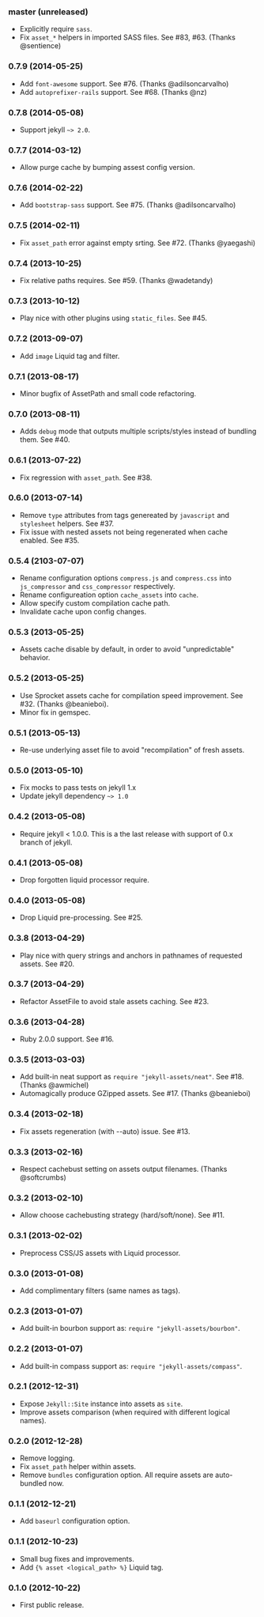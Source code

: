 ### master (unreleased)

* Explicitly require `sass`.
* Fix `asset_*` helpers in imported SASS files.
  See #83, #63. (Thanks @sentience)


### 0.7.9 (2014-05-25)

* Add `font-awesome` support. See #76. (Thanks @adilsoncarvalho)
* Add `autoprefixer-rails` support. See #68. (Thanks @nz)


### 0.7.8 (2014-05-08)

* Support jekyll `~> 2.0`.


### 0.7.7 (2014-03-12)

* Allow purge cache by bumping assest config version.


### 0.7.6 (2014-02-22)

* Add `bootstrap-sass` support. See #75. (Thanks @adilsoncarvalho)


### 0.7.5 (2014-02-11)

* Fix `asset_path` error against empty srting. See #72. (Thanks @yaegashi)


### 0.7.4 (2013-10-25)

* Fix relative paths requires. See #59. (Thanks @wadetandy)


### 0.7.3 (2013-10-12)

* Play nice with other plugins using `static_files`. See #45.


### 0.7.2 (2013-09-07)

* Add `image` Liquid tag and filter.


### 0.7.1 (2013-08-17)

* Minor bugfix of AssetPath and small code refactoring.


### 0.7.0 (2013-08-11)

* Adds `debug` mode that outputs multiple scripts/styles instead of bundling
  them. See #40.


### 0.6.1 (2013-07-22)

* Fix regression with `asset_path`. See #38.


### 0.6.0 (2013-07-14)

* Remove `type` attributes from tags genereated by `javascript` and
  `stylesheet` helpers. See #37.
* Fix issue with nested assets not being regenerated when cache enabled.
  See #35.


### 0.5.4 (2103-07-07)

* Rename configuration options `compress.js` and `compress.css` into
  `js_compressor` and `css_compressor` respectively.
* Rename configureation option `cache_assets` into `cache`.
* Allow specify custom compilation cache path.
* Invalidate cache upon config changes.


### 0.5.3 (2013-05-25)

* Assets cache disable by default, in order to avoid "unpredictable" behavior.


### 0.5.2 (2013-05-25)

* Use Sprocket assets cache for compilation speed improvement. See #32.
  (Thanks @beanieboi).
* Minor fix in gemspec.


### 0.5.1 (2013-05-13)

* Re-use underlying asset file to avoid "recompilation" of fresh assets.


### 0.5.0 (2013-05-10)

* Fix mocks to pass tests on jekyll 1.x
* Update jekyll dependency `~> 1.0`


### 0.4.2 (2013-05-08)

* Require jekyll < 1.0.0. This is a the last release with support of 0.x branch
  of jekyll.


### 0.4.1 (2013-05-08)

* Drop forgotten liquid processor require.


### 0.4.0 (2013-05-08)

* Drop Liquid pre-processing. See #25.


### 0.3.8 (2013-04-29)

* Play nice with query strings and anchors in pathnames of requested assets.
  See #20.


### 0.3.7 (2013-04-29)

* Refactor AssetFile to avoid stale assets caching. See #23.


### 0.3.6 (2013-04-28)

* Ruby 2.0.0 support. See #16.


### 0.3.5 (2013-03-03)

* Add built-in neat support as `require "jekyll-assets/neat"`. See #18.
  (Thanks @awmichel)
* Automagically produce GZipped assets. See #17. (Thanks @beanieboi)


### 0.3.4 (2013-02-18)

* Fix assets regeneration (with --auto) issue. See #13.


### 0.3.3 (2013-02-16)

* Respect cachebust setting on assets output filenames. (Thanks @softcrumbs)


### 0.3.2 (2013-02-10)

* Allow choose cachebusting strategy (hard/soft/none). See #11.


### 0.3.1 (2013-02-02)

* Preprocess CSS/JS assets with Liquid processor.


### 0.3.0 (2013-01-08)

* Add complimentary filters (same names as tags).


### 0.2.3 (2013-01-07)

* Add built-in bourbon support as: `require "jekyll-assets/bourbon"`.


### 0.2.2 (2013-01-07)

* Add built-in compass support as: `require "jekyll-assets/compass"`.


### 0.2.1 (2012-12-31)

* Expose `Jekyll::Site` instance into assets as `site`.
* Improve assets comparison (when required with different logical names).


### 0.2.0 (2012-12-28)

* Remove logging.
* Fix `asset_path` helper within assets.
* Remove `bundles` configuration option.
  All require assets are auto-bundled now.


### 0.1.1 (2012-12-21)

* Add `baseurl` configuration option.


### 0.1.1 (2012-10-23)

* Small bug fixes and improvements.
* Add `{% asset <logical_path> %}` Liquid tag.


### 0.1.0 (2012-10-22)

* First public release.
